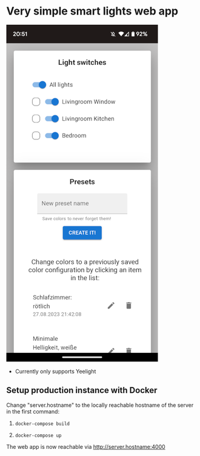 # Very simple smart lights web app

![Screenshot of web app](/readme-assets/screenshot.png)

- Currently only supports Yeelight


## Setup production instance with Docker

Change "server.hostname" to the locally reachable hostname of the server
in the first command:

1. `docker-compose build`

2. `docker-compose up`

The web app is now reachable via http://server.hostname:4000


